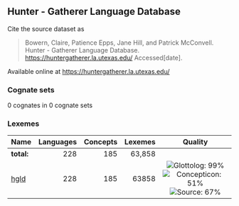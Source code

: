 ## Hunter - Gatherer Language Database

Cite the source dataset as

> Bowern, Claire, Patience Epps, Jane Hill, and Patrick McConvell. Hunter - Gatherer Language Database. https://huntergatherer.la.utexas.edu/ Accessed[date].

Available online at https://huntergatherer.la.utexas.edu/

### Cognate sets
0 cognates in 0 cognate sets

### Lexemes

Name | Languages | Concepts | Lexemes | Quality
:--- | ---:| ---:| ---:|:---:
**total:** | 228 | 185 | 63,858 | 
[hgld](cldf/hgld.csv) | 228 | 185 | 63858 | ![Glottolog: 99%](https://img.shields.io/badge/Glottolog-99%25-brightgreen.svg "Glottolog: 99%") ![Concepticon: 51%](https://img.shields.io/badge/Concepticon-51%25-red.svg "Concepticon: 51%") ![Source: 67%](https://img.shields.io/badge/Source-67%25-orange.svg "Source: 67%")